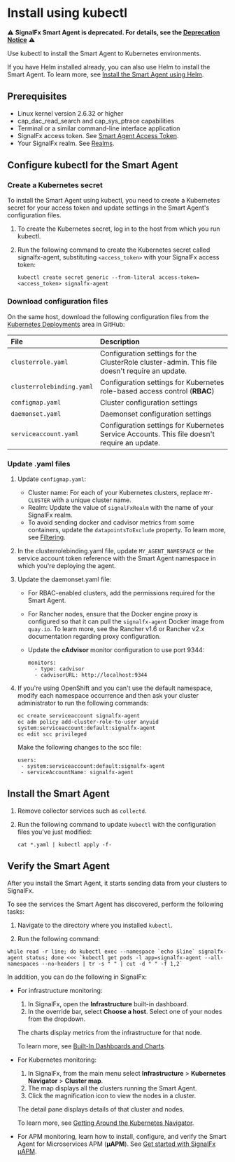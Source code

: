 
<!--- Generated by to-integrations-repo script in Smart Agent repo, DO NOT MODIFY HERE --->
# Install using kubectl

:warning: **SignalFx Smart Agent is deprecated. For details, see the [Deprecation Notice](./smartagent-deprecation-notice.md)** :warning:

Use kubectl to install the Smart Agent to Kubernetes environments.

If you have Helm installed already, you can also use Helm
to install the Smart Agent. To learn more, see
[Install the Smart Agent using Helm](agent-k8s-install-helm.md).

## Prerequisites

* Linux kernel version 2.6.32 or higher
* cap_dac_read_search and cap_sys_ptrace capabilities
* Terminal or a similar command-line interface application
* SignalFx access token. See [Smart Agent Access Token](../../../_sidebars-and-includes/smart-agent-access-token.html).
* Your SignalFx realm. See [Realms](../../../_sidebars-and-includes/smart-agent-realm-note.html).

## Configure kubectl for the Smart Agent

### Create a Kubernetes secret

To install the Smart Agent using kubectl, you need to create a
Kubernetes secret for your access token and update settings in the Smart Agent's configuration files.

1. To create the Kubernetes secret, log in to the host from which you run kubectl.
2. Run the following command to create the Kubernetes secret called signalfx-agent, substituting `<access_token>` with
   your SignalFx access token:

   ```
   kubectl create secret generic --from-literal access-token=<access_token> signalfx-agent
   ```

### Download configuration files

On the same host, download the following configuration files from the
[Kubernetes Deployments](https://github.com/signalfx/signalfx-agent/tree/main/deployments/k8s) area in GitHub:

| File                      | Description                                                                                    |
|:--------------------------|:-----------------------------------------------------------------------------------------------|
| `clusterrole.yaml`        | Configuration settings for the ClusterRole cluster-admin. This file doesn't require an update. |
| `clusterrolebinding.yaml` | Configuration settings for Kubernetes role-based access control (**RBAC**)                     |
| `configmap.yaml`          | Cluster configuration settings                                                                 |
| `daemonset.yaml`          | Daemonset configuration settings                                                               |
| `serviceaccount.yaml`     | Configuration settings for Kubernetes Service Accounts. This file doesn't require an update.   |

### Update .yaml files

1. Update `configmap.yaml`:
   - Cluster name: For each of your Kubernetes clusters, replace `MY-CLUSTER` with a unique cluster name.
   - Realm: Update the value of `signalFxRealm` with the name of your SignalFx realm.
   - To avoid sending docker and cadvisor metrics from some containers,
     update the `datapointsToExclude` property. To learn more, see [Filtering](https://docs.signalfx.com/en/latest/integrations/agent/filtering.html#filtering).
2. In the clusterrolebinding.yaml file, update `MY_AGENT_NAMESPACE` or the service account token reference with the Smart
   Agent namespace in which you're deploying the agent.

3. Update the daemonset.yaml file:

   - For RBAC-enabled clusters, add the permissions required for the Smart Agent.

   - For Rancher nodes, ensure that the Docker engine proxy is configured so that it can pull the `signalfx-agent` Docker image from `quay.io`.
     To learn more, see the Rancher v1.6 or Rancher v2.x documentation regarding proxy configuration.

   - Update the **cAdvisor** monitor configuration to use port 9344:

     ```
     monitors:
       - type: cadvisor
       - cadvisorURL: http://localhost:9344
     ```

4. If you're using OpenShift and you can't use the default namespace, modify each
   namespace occurrence and then ask your cluster administrator to run the following commands:

   ```
   oc create serviceaccount signalfx-agent
   oc adm policy add-cluster-role-to-user anyuid system:serviceaccount:default:signalfx-agent
   oc edit scc privileged
   ```

   Make the following changes to the scc file:

   ```
   users:
    - system:serviceaccount:default:signalfx-agent
    - serviceAccountName: signalfx-agent
   ```

## Install the Smart Agent

1. Remove collector services such as `collectd`.

2. Run the following command to update `kubectl` with the configuration files you've just modified:

   ```
   cat *.yaml | kubectl apply -f-
   ```

## Verify the Smart Agent

After you install the Smart Agent, it starts sending data from your clusters to SignalFx.

To see the services the Smart Agent has discovered, perform the following tasks:

1. Navigate to the directory where you installed `kubectl`.

2. Run the following command:

```
while read -r line; do kubectl exec --namespace `echo $line` signalfx-agent status; done <<< `kubectl get pods -l app=signalfx-agent --all-namespaces --no-headers | tr -s " " | cut -d " " -f 1,2`
```

In addition, you can do the following in SignalFx:

* For infrastructure monitoring:
  1. In SignalFx, open the **Infrastructure** built-in dashboard.
  2. In the override bar, select **Choose a host**. Select one of your nodes from the dropdown.

  The charts display metrics from the infrastructure for that node.

  To learn more, see [Built-In Dashboards and Charts](https://docs.signalfx.com/en/latest/getting-started/built-in-content/built-in-dashboards.html).

* For Kubernetes monitoring:
  1. In SignalFx, from the main menu select **Infrastructure** > **Kubernetes Navigator** > **Cluster map**.
  2. The map displays all the clusters running the Smart Agent.
  3. Click the magnification icon to view the nodes in a cluster.

  The detail pane displays details of that cluster and nodes.

  To learn more, see [Getting Around the Kubernetes Navigator](https://docs.signalfx.com/en/latest/integrations/kubernetes/get-around-k8s-navigator.html).

* For APM monitoring, learn how to install, configure, and verify the Smart Agent for Microservices APM (**µAPM**). See
[Get started with SignalFx µAPM](https://docs.signalfx.com/en/latest/apm/apm-getting-started/apm-index.html).
